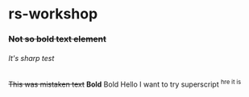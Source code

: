 # rs-workshop
### ~~Not so bold text element~~
###### It's sharp test

~~This was mistaken text~~
**Bold**
Bold
Hello I want to try superscript <sup> hre it is </sup>

